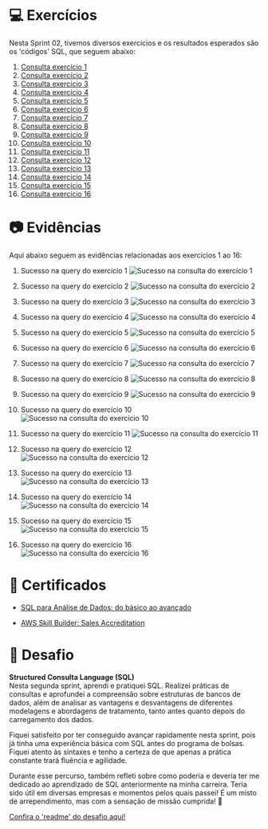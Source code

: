# 💻 Exercícios

Nesta Sprint 02, tivemos diversos exercícios e os resultados esperados são os 'códigos' SQL, que seguem abaixo:

1.  [Consulta exercício 1](exercicios/ex01/ex1.sql)  
2.  [Consulta exercício 2](exercicios/ex02/ex2.sql)  
3.  [Consulta exercício 3](exercicios/ex03/ex3.sql)  
4.  [Consulta exercício 4](exercicios/ex04/ex4.sql)  
5.  [Consulta exercício 5](exercicios/ex05/ex5.sql)  
6.  [Consulta exercício 6](exercicios/ex06/ex6.sql)  
7.  [Consulta exercício 7](exercicios/ex07/ex7.sql)  
8.  [Consulta exercício 8](exercicios/ex08/ex8.sql)  
9.  [Consulta exercício 9](exercicios/ex09/ex9.sql)  
10. [Consulta exercício 10](exercicios/ex10/ex10.sql)  
11. [Consulta exercício 11](exercicios/ex11/ex11.sql)  
12. [Consulta exercício 12](exercicios/ex12/ex12.sql)  
13. [Consulta exercício 13](exercicios/ex13/ex13.sql)  
14. [Consulta exercício 14](exercicios/ex14/ex14.sql)  
15. [Consulta exercício 15](exercicios/ex15/ex15.sql)  
16. [Consulta exercício 16](exercicios/ex16/ex16.sql)  
    
    

# 📷 Evidências

Aqui abaixo seguem as evidências relacionadas aos exercícios 1 ao 16:


1. Sucesso na query do exercício 1 ![Sucesso na consulta do exercício  1](evidencias/ex01-sucesso.png)    

2. Sucesso na query do exercício 2  ![Sucesso na consulta do exercício  2](evidencias/ex02-sucesso.png)    

3. Sucesso na query do exercício 3  ![Sucesso na consulta do exercício  3](evidencias/ex03-sucesso.png)    

4. Sucesso na query do exercício 4  ![Sucesso na consulta do exercício  4](evidencias/ex04-sucesso.png)    

5. Sucesso na query do exercício 5  ![Sucesso na consulta do exercício  5](evidencias/ex05-sucesso.png)    

6. Sucesso na query do exercício 6  ![Sucesso na consulta do exercício  6](evidencias/ex06-sucesso.png)   

7. Sucesso na query do exercício 7  ![Sucesso na consulta do exercício  7](evidencias/ex07-sucesso.png)    

8. Sucesso na query do exercício 8  ![Sucesso na consulta do exercício  8](evidencias/ex08-sucesso.png)  

9. Sucesso na query do exercício 9  ![Sucesso na consulta do exercício  9](evidencias/ex09-sucesso.png)   

10. Sucesso na query do exercício 10 ![Sucesso na consulta do exercício  10](evidencias/ex10-sucesso.png)  

11. Sucesso na query do exercício 11 ![Sucesso na consulta do exercício  11](evidencias/ex11-sucesso.png)  

12. Sucesso na query do exercício 12 ![Sucesso na consulta do exercício  12](evidencias/ex12-sucesso.png)  

13. Sucesso na query do exercício 13 ![Sucesso na consulta do exercício  13](evidencias/ex13-sucesso.png)  

14. Sucesso na query do exercício 14 ![Sucesso na consulta do exercício  14](evidencias/ex14-sucesso.png)  

15. Sucesso na query do exercício 15 ![Sucesso na consulta do exercício  15](evidencias/ex15-sucesso.png)  

16. Sucesso na query do exercício 16 ![Sucesso na consulta do exercício  16](evidencias/ex16-sucesso.png)  
  
  
# 📜 Certificados

- [SQL para Análise de Dados: do básico ao avançado](certificados/SQL.png)

- [AWS Skill Builder: Sales Accreditation](certificados/AWS.png)
  
  
# 🧠 Desafio
**Structured Consulta Language (SQL)**  
Nesta segunda sprint, aprendi e pratiquei SQL. Realizei práticas de consultas e aprofundei a compreensão sobre estruturas de bancos de dados, além de analisar as vantagens e desvantagens de diferentes modelagens e abordagens de tratamento, tanto antes quanto depois do carregamento dos dados.

Fiquei satisfeito por ter conseguido avançar rapidamente nesta sprint, pois já tinha uma experiência básica com SQL antes do programa de bolsas. Fiquei atento às sintaxes e tenho a certeza de que apenas a prática constante trará fluência e agilidade.

Durante esse percurso, também refleti sobre como poderia e deveria ter me dedicado ao aprendizado de SQL anteriormente na minha carreira. Teria sido útil em diversas empresas e momentos pelos quais passei! É um misto de arrependimento, mas com a sensação de missão cumprida! 💪

[Confira o 'readme' do desafio aqui!](Desafio/README.md)